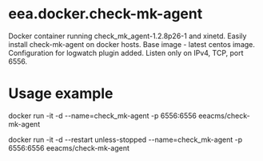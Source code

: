 # eea.docker.check-mk-agent
Docker container running check_mk_agent-1.2.8p26-1 and xinetd.
Easily install check-mk-agent on docker hosts.
Base image - latest centos image.
Configuration for logwatch plugin added.
Listen only on IPv4, TCP, port 6556.
# Usage example
docker run -it -d --name=check_mk-agent -p 6556:6556 eeacms/check-mk-agent

docker run -it -d --restart unless-stopped --name=check_mk-agent -p 6556:6556 eeacms/check-mk-agent
